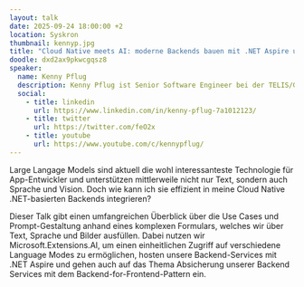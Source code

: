 ```yaml
---
layout: talk
date: 2025-09-24 18:00:00 +2
location: Syskron
thumbnail: kennyp.jpg
title: "Cloud Native meets AI: moderne Backends bauen mit .NET Aspire und Microsoft.Extensions.AI"
doodle: dxd2ax9pkwcgqsz8
speaker:
  name: Kenny Pflug
  description: Kenny Pflug ist Senior Software Engineer bei der TELIS/GWVS und studierte Informatik an der OTH Regensburg. Seine Interessen liegen in den Gebieten Cloud Native .NET Backends mit integrierten AI-Schnittstellen, Software Development mit AI Coding Tools, .NET Internals und Performanceoptimierung. In seiner Freizeit betreut er einige Open Source Projekte wie Light.GuardClauses, ansonsten wandert er mit seiner Frau gerne durch bayerische und deutsche Wälder.
  social:
    - title: linkedin
      url: https://www.linkedin.com/in/kenny-pflug-7a1012123/
    - title: twitter
      url: https://twitter.com/feO2x
    - title: youtube
      url: https://www.youtube.com/c/kennypflug/
---
```

Large Langage Models sind aktuell die wohl interessanteste Technologie für App-Entwickler und unterstützen mittlerweile nicht nur Text, 
sondern auch Sprache und Vision. Doch wie kann ich sie effizient in meine Cloud Native .NET-basierten Backends integrieren?

Dieser Talk gibt einen umfangreichen Überblick über die Use Cases und Prompt-Gestaltung anhand eines komplexen Formulars, 
welches wir über Text, Sprache und Bilder ausfüllen. Dabei nutzen wir Microsoft.Extensions.AI, um einen einheitlichen Zugriff 
auf verschiedene Language Modes zu ermöglichen, hosten unsere Backend-Services mit .NET Aspire und gehen auch auf das Thema 
Absicherung unserer Backend Services mit dem Backend-for-Frontend-Pattern ein.
